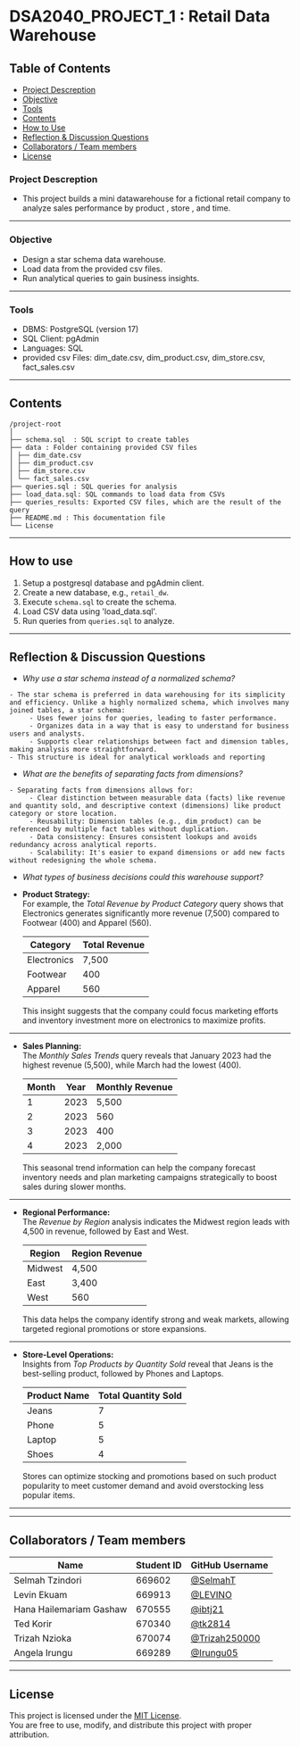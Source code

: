 # DSA2040_PROJECT_1 : Retail Data Warehouse
## Table of Contents
- [Project Descreption](#project-descreption)  
- [Objective](#objective)  
- [Tools](#tools)  
- [Contents](#contents)  
- [How to Use](#how-to-use)   
- [Reflection & Discussion Questions](#reflection--discussion-questions)  
- [Collaborators / Team members](#collaborators--team-members)  
- [License](#license)  
  
### Project Descreption
- This project builds a mini datawarehouse for a fictional retail company to analyze sales performance by product , store , and time.

---

### Objective
- Design a star schema data warehouse.  
- Load data from the provided csv files.  
- Run analytical queries to gain business insights.

---

### Tools 
- DBMS: PostgreSQL (version 17)  
- SQL Client: pgAdmin  
- Languages: SQL  
- provided csv Files: dim_date.csv, dim_product.csv, dim_store.csv, fact_sales.csv

---

## Contents
```
/project-root
│
├── schema.sql  : SQL script to create tables
├── data : Folder containing provided CSV files
│ ├── dim_date.csv
│ ├── dim_product.csv
│ ├── dim_store.csv
│ └── fact_sales.csv
├── queries.sql : SQL queries for analysis
├── load_data.sql: SQL commands to load data from CSVs
├── queries_results: Exported CSV files, which are the result of the query
├── README.md : This documentation file
└── License
```   
---

## How to use  
1. Setup a postgresql database  and pgAdmin client.  
2. Create a new database, e.g., `retail_dw`.  
3. Execute `schema.sql` to create the schema.  
4. Load CSV data using 'load_data.sql'.  
5. Run queries from `queries.sql` to analyze.

---
## Reflection & Discussion Questions

- *Why use a star schema instead of a normalized schema?*
```
- The star schema is preferred in data warehousing for its simplicity and efficiency. Unlike a highly normalized schema, which involves many joined tables, a star schema:
     - Uses fewer joins for queries, leading to faster performance.
     - Organizes data in a way that is easy to understand for business users and analysts.
     - Supports clear relationships between fact and dimension tables, making analysis more straightforward.
- This structure is ideal for analytical workloads and reporting
```

- *What are the benefits of separating facts from dimensions?*
```
- Separating facts from dimensions allows for:
     - Clear distinction between measurable data (facts) like revenue and quantity sold, and descriptive context (dimensions) like product category or store location.
     - Reusability: Dimension tables (e.g., dim_product) can be referenced by multiple fact tables without duplication.
     - Data consistency: Ensures consistent lookups and avoids redundancy across analytical reports.
     - Scalability: It's easier to expand dimensions or add new facts without redesigning the whole schema.
```

- *What types of business decisions could this warehouse support?*

- **Product Strategy:**  
  For example, the *Total Revenue by Product Category* query shows that Electronics generates significantly more revenue (7,500) compared to Footwear (400) and Apparel (560).

  | Category    | Total Revenue |
  |-------------|---------------|
  | Electronics | 7,500         |
  | Footwear    | 400           |
  | Apparel     | 560           |

  This insight suggests that the company could focus marketing efforts and inventory investment more on electronics to maximize profits.

---

- **Sales Planning:**  
  The *Monthly Sales Trends* query reveals that January 2023 had the highest revenue (5,500), while March had the lowest (400).

  | Month | Year | Monthly Revenue |
  |-------|------|-----------------|
  | 1     | 2023 | 5,500           |
  | 2     | 2023 | 560             |
  | 3     | 2023 | 400             |
  | 4     | 2023 | 2,000           |

  This seasonal trend information can help the company forecast inventory needs and plan marketing campaigns strategically to boost sales during slower months.

---

- **Regional Performance:**  
  The *Revenue by Region* analysis indicates the Midwest region leads with 4,500 in revenue, followed by East and West.

  | Region  | Region Revenue |
  |---------|----------------|
  | Midwest | 4,500          |
  | East    | 3,400          |
  | West    | 560            |

  This data helps the company identify strong and weak markets, allowing targeted regional promotions or store expansions.

---

- **Store-Level Operations:**  
  Insights from *Top Products by Quantity Sold* reveal that Jeans is the best-selling product, followed by Phones and Laptops.

  | Product Name | Total Quantity Sold |
  |--------------|---------------------|
  | Jeans        | 7                   |
  | Phone        | 5                   |
  | Laptop       | 5                   |
  | Shoes        | 4                   |

  Stores can optimize stocking and promotions based on such product popularity to meet customer demand and avoid overstocking less popular items.

---


---

## Collaborators / Team members
| Name                        | Student ID | GitHub Username                                 |
|-----------------------------|------------|--------------------------------------------------|
| Selmah Tzindori             | 669602     | [@SelmahT](https://github.com/SelmahT)           |
| Levin Ekuam                 | 669913     | [@LEVINO](https://github.com/LEVINO)             |
| Hana Hailemariam Gashaw    | 670555     | [@ibtj21](https://github.com/ibtj21)             |
| Ted Korir                  | 670340     | [@tk2814](https://github.com/tk2814)             |
| Trizah Nzioka              | 670074     | [@Trizah250000](https://github.com/Trizah250000) |
| Angela Irungu              | 669289     | [@Irungu05](https://github.com/Irungu05)         |

---

## License
This project is licensed under the [MIT License](LICENSE).  
You are free to use, modify, and distribute this project with proper attribution.
